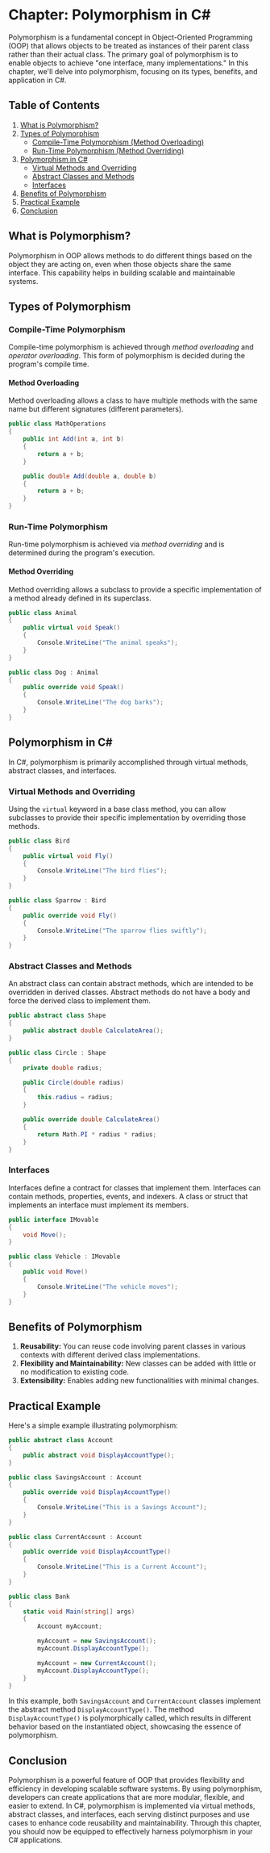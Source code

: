 # Chapter: Polymorphism in C#

Polymorphism is a fundamental concept in Object-Oriented Programming (OOP) that allows objects to be treated as instances of their parent class rather than their actual class. The primary goal of polymorphism is to enable objects to achieve "one interface, many implementations." In this chapter, we'll delve into polymorphism, focusing on its types, benefits, and application in C#.

## Table of Contents

1. [What is Polymorphism?](#what-is-polymorphism)
2. [Types of Polymorphism](#types-of-polymorphism)
   - [Compile-Time Polymorphism (Method Overloading)](#compile-time-polymorphism)
   - [Run-Time Polymorphism (Method Overriding)](#run-time-polymorphism)
3. [Polymorphism in C#](#polymorphism-in-c)
   - [Virtual Methods and Overriding](#virtual-methods-and-overriding)
   - [Abstract Classes and Methods](#abstract-classes-and-methods)
   - [Interfaces](#interfaces)
4. [Benefits of Polymorphism](#benefits-of-polymorphism)
5. [Practical Example](#practical-example)
6. [Conclusion](#conclusion)

## What is Polymorphism?

Polymorphism in OOP allows methods to do different things based on the object they are acting on, even when those objects share the same interface. This capability helps in building scalable and maintainable systems.

## Types of Polymorphism

### Compile-Time Polymorphism

Compile-time polymorphism is achieved through *method overloading* and *operator overloading*. This form of polymorphism is decided during the program's compile time.

#### Method Overloading
Method overloading allows a class to have multiple methods with the same name but different signatures (different parameters).

```csharp
public class MathOperations
{
    public int Add(int a, int b)
    {
        return a + b;
    }

    public double Add(double a, double b)
    {
        return a + b;
    }
}
```

### Run-Time Polymorphism

Run-time polymorphism is achieved via *method overriding* and is determined during the program's execution.

#### Method Overriding
Method overriding allows a subclass to provide a specific implementation of a method already defined in its superclass.

```csharp
public class Animal
{
    public virtual void Speak()
    {
        Console.WriteLine("The animal speaks");
    }
}

public class Dog : Animal
{
    public override void Speak()
    {
        Console.WriteLine("The dog barks");
    }
}
```

## Polymorphism in C#

In C#, polymorphism is primarily accomplished through virtual methods, abstract classes, and interfaces.

### Virtual Methods and Overriding

Using the `virtual` keyword in a base class method, you can allow subclasses to provide their specific implementation by overriding those methods.

```csharp
public class Bird
{
    public virtual void Fly()
    {
        Console.WriteLine("The bird flies");
    }
}

public class Sparrow : Bird
{
    public override void Fly()
    {
        Console.WriteLine("The sparrow flies swiftly");
    }
}
```

### Abstract Classes and Methods

An abstract class can contain abstract methods, which are intended to be overridden in derived classes. Abstract methods do not have a body and force the derived class to implement them.

```csharp
public abstract class Shape
{
    public abstract double CalculateArea();
}

public class Circle : Shape
{
    private double radius;

    public Circle(double radius)
    {
        this.radius = radius;
    }

    public override double CalculateArea()
    {
        return Math.PI * radius * radius;
    }
}
```

### Interfaces

Interfaces define a contract for classes that implement them. Interfaces can contain methods, properties, events, and indexers. A class or struct that implements an interface must implement its members.

```csharp
public interface IMovable
{
    void Move();
}

public class Vehicle : IMovable
{
    public void Move()
    {
        Console.WriteLine("The vehicle moves");
    }
}
```

## Benefits of Polymorphism

1. **Reusability:** You can reuse code involving parent classes in various contexts with different derived class implementations.
2. **Flexibility and Maintainability:** New classes can be added with little or no modification to existing code.
3. **Extensibility:** Enables adding new functionalities with minimal changes.

## Practical Example

Here's a simple example illustrating polymorphism:

```csharp
public abstract class Account
{
    public abstract void DisplayAccountType();
}

public class SavingsAccount : Account
{
    public override void DisplayAccountType()
    {
        Console.WriteLine("This is a Savings Account");
    }
}

public class CurrentAccount : Account
{
    public override void DisplayAccountType()
    {
        Console.WriteLine("This is a Current Account");
    }
}

public class Bank
{
    static void Main(string[] args)
    {
        Account myAccount;

        myAccount = new SavingsAccount();
        myAccount.DisplayAccountType();

        myAccount = new CurrentAccount();
        myAccount.DisplayAccountType();
    }
}
```

In this example, both `SavingsAccount` and `CurrentAccount` classes implement the abstract method `DisplayAccountType()`. The method `DisplayAccountType()` is polymorphically called, which results in different behavior based on the instantiated object, showcasing the essence of polymorphism.

## Conclusion

Polymorphism is a powerful feature of OOP that provides flexibility and efficiency in developing scalable software systems. By using polymorphism, developers can create applications that are more modular, flexible, and easier to extend. In C#, polymorphism is implemented via virtual methods, abstract classes, and interfaces, each serving distinct purposes and use cases to enhance code reusability and maintainability. Through this chapter, you should now be equipped to effectively harness polymorphism in your C# applications.

